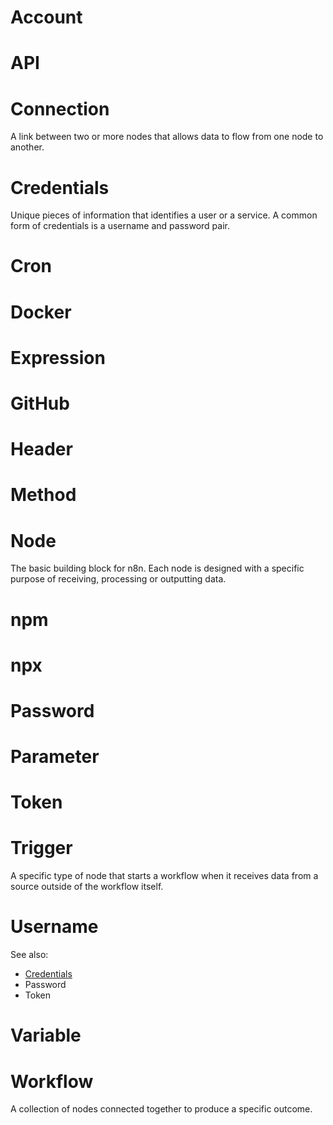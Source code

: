 # Account

# API

# Connection
A link between two or more nodes that allows data to flow from one node to another.

# Credentials
Unique pieces of information that identifies a user or a service. A common form of credentials is a username and password pair.

# Cron

# Docker

# Expression

# GitHub

# Header

# Method

# Node
The basic building block for n8n. Each node is designed with a specific purpose of receiving, processing or outputting data.

# npm

# npx

# Password

# Parameter

# Token

# Trigger
A specific type of node that starts a workflow when it receives data from a source outside of the workflow itself.

# Username

See also:
- [Credentials](#Credentials)
- Password
- Token
# Variable

# Workflow
A collection of nodes connected together to produce a specific outcome.
